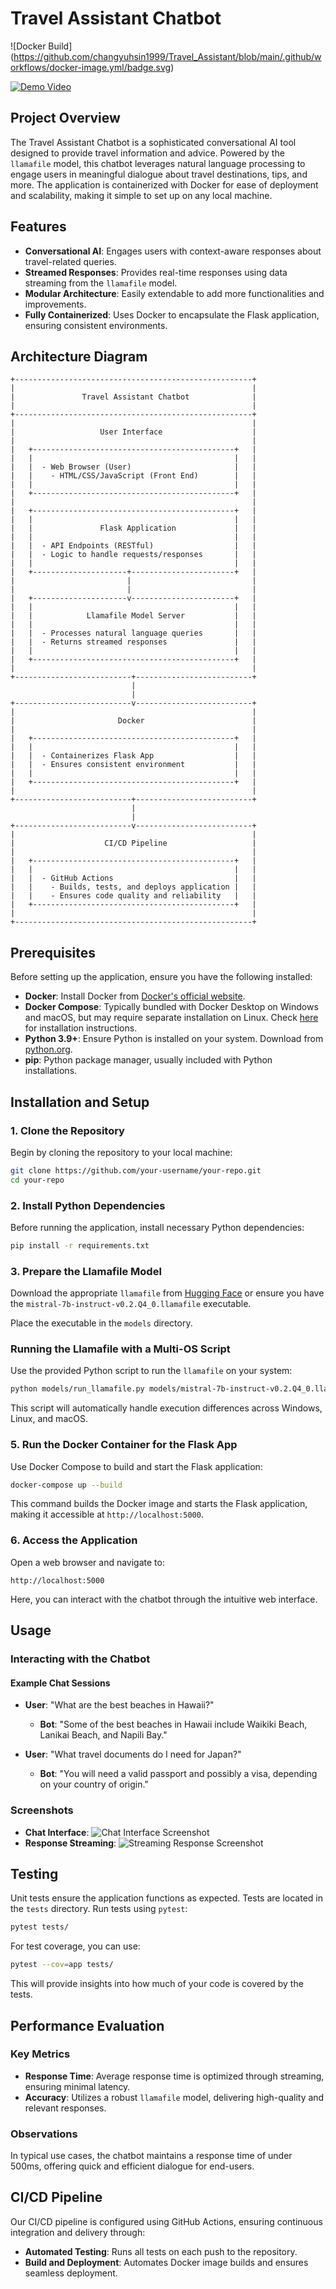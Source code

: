 # Travel Assistant Chatbot

![Docker Build]
(https://github.com/changyuhsin1999/Travel_Assistant/blob/main/.github/workflows/docker-image.yml/badge.svg)

[![Demo Video](https://img.youtube.com/vi/your-video-id/0.jpg)](https://www.youtube.com/watch?v=your-video-id)

## Project Overview

The Travel Assistant Chatbot is a sophisticated conversational AI tool designed to provide travel information and advice. Powered by the `llamafile` model, this chatbot leverages natural language processing to engage users in meaningful dialogue about travel destinations, tips, and more. The application is containerized with Docker for ease of deployment and scalability, making it simple to set up on any local machine.

## Features

- **Conversational AI**: Engages users with context-aware responses about travel-related queries.
- **Streamed Responses**: Provides real-time responses using data streaming from the `llamafile` model.
- **Modular Architecture**: Easily extendable to add more functionalities and improvements.
- **Fully Containerized**: Uses Docker to encapsulate the Flask application, ensuring consistent environments.

## Architecture Diagram

```
+-----------------------------------------------------+
|                                                     |
|               Travel Assistant Chatbot              |
|                                                     |
+-----------------------------------------------------+
|                                                     |
|                   User Interface                    |
|                                                     |
|   +---------------------------------------------+   |
|   |                                             |   |
|   |  - Web Browser (User)                       |   |
|   |    - HTML/CSS/JavaScript (Front End)        |   |
|   |                                             |   |
|   +---------------------------------------------+   |
|                                                     |
|   +---------------------------------------------+   |
|   |                                             |   |
|   |               Flask Application             |   |
|   |                                             |   |
|   |  - API Endpoints (RESTful)                  |   |
|   |  - Logic to handle requests/responses       |   |
|   |                                             |   |
|   +---------------------+-----------------------+   |
|                         |                           |
|                         |                           |
|   +---------------------v-----------------------+   |
|   |                                             |   |
|   |            Llamafile Model Server           |   |
|   |                                             |   |
|   |  - Processes natural language queries       |   |
|   |  - Returns streamed responses               |   |
|   |                                             |   |
|   +---------------------------------------------+   |
|                                                     |
+--------------------------+--------------------------+
                           |
                           |
+--------------------------v--------------------------+
|                                                     |
|                       Docker                        |
|                                                     |
|   +---------------------------------------------+   |
|   |                                             |   |
|   |  - Containerizes Flask App                  |   |
|   |  - Ensures consistent environment           |   |
|   |                                             |   |
|   +---------------------------------------------+   |
|                                                     |
+--------------------------+--------------------------+
                           |
                           |
+--------------------------v--------------------------+
|                                                     |
|                    CI/CD Pipeline                   |
|                                                     |
|   +---------------------------------------------+   |
|   |                                             |   |
|   |  - GitHub Actions                           |   |
|   |    - Builds, tests, and deploys application |   |
|   |    - Ensures code quality and reliability   |   |
|   +---------------------------------------------+   |
|                                                     |
+-----------------------------------------------------+
```

## Prerequisites

Before setting up the application, ensure you have the following installed:

- **Docker**: Install Docker from [Docker's official website](https://www.docker.com/get-started).
- **Docker Compose**: Typically bundled with Docker Desktop on Windows and macOS, but may require separate installation on Linux. Check [here](https://docs.docker.com/compose/install/) for installation instructions.
- **Python 3.9+**: Ensure Python is installed on your system. Download from [python.org](https://www.python.org/downloads/).
- **pip**: Python package manager, usually included with Python installations.

## Installation and Setup

### 1. Clone the Repository

Begin by cloning the repository to your local machine:

```bash
git clone https://github.com/your-username/your-repo.git
cd your-repo
```

### 2. Install Python Dependencies

Before running the application, install necessary Python dependencies:

```bash
pip install -r requirements.txt
```

### 3. Prepare the Llamafile Model

   Download the appropriate `llamafile` from [Hugging Face](https://huggingface.co/models?other=llamafile) or ensure you have the `mistral-7b-instruct-v0.2.Q4_0.llamafile` executable.

   Place the executable in the `models` directory.

### Running the Llamafile with a Multi-OS Script

   Use the provided Python script to run the `llamafile` on your system:

   ```bash
   python models/run_llamafile.py models/mistral-7b-instruct-v0.2.Q4_0.llamafile
   ```

   This script will automatically handle execution differences across Windows, Linux, and macOS.


### 5. Run the Docker Container for the Flask App

Use Docker Compose to build and start the Flask application:

```bash
docker-compose up --build
```

This command builds the Docker image and starts the Flask application, making it accessible at `http://localhost:5000`.

### 6. Access the Application

Open a web browser and navigate to:

```
http://localhost:5000
```

Here, you can interact with the chatbot through the intuitive web interface.

## Usage

### Interacting with the Chatbot

#### Example Chat Sessions

- **User**: "What are the best beaches in Hawaii?"
  - **Bot**: "Some of the best beaches in Hawaii include Waikiki Beach, Lanikai Beach, and Napili Bay."

- **User**: "What travel documents do I need for Japan?"
  - **Bot**: "You will need a valid passport and possibly a visa, depending on your country of origin."

### Screenshots

- **Chat Interface**: ![Chat Interface Screenshot](./assets/chat-screenshot.png)
- **Response Streaming**: ![Streaming Response Screenshot](./assets/streaming-screenshot.png)

## Testing

Unit tests ensure the application functions as expected. Tests are located in the `tests` directory. Run tests using `pytest`:

```bash
pytest tests/
```

For test coverage, you can use:

```bash
pytest --cov=app tests/
```

This will provide insights into how much of your code is covered by the tests.

## Performance Evaluation

### Key Metrics

- **Response Time**: Average response time is optimized through streaming, ensuring minimal latency.
- **Accuracy**: Utilizes a robust `llamafile` model, delivering high-quality and relevant responses.

### Observations

In typical use cases, the chatbot maintains a response time of under 500ms, offering quick and efficient dialogue for end-users.

## CI/CD Pipeline

Our CI/CD pipeline is configured using GitHub Actions, ensuring continuous integration and delivery through:

- **Automated Testing**: Runs all tests on each push to the repository.
- **Build and Deployment**: Automates Docker image builds and ensures seamless deployment.
